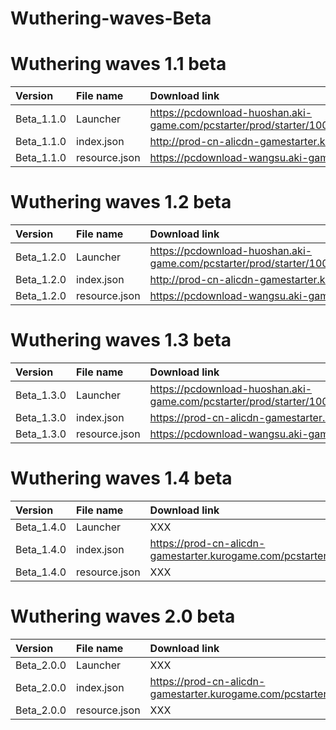 # Wuthering-waves-Beta

# Wuthering waves 1.1 beta 
| Version | File name | Download link|
| :--- | :--- | :--- |
| Beta_1.1.0 | Launcher | https://pcdownload-huoshan.aki-game.com/pcstarter/prod/starter/10008_Pa0Q0EMFxukjEqX33pF9Uyvdc8MaGPSz/G152/1.5.3.0/SW7AB9XnK9C6eXcoqInsPuSRB4bWJPuu/installer.exe |
| Beta_1.1.0 | index.json | http://prod-cn-alicdn-gamestarter.kurogame.com/pcstarter/prod/game/G152/10008_Pa0Q0EMFxukjEqX33pF9Uyvdc8MaGPSz/index.json |
| Beta_1.1.0 | resource.json | https://pcdownload-wangsu.aki-game.com/pcstarter/prod/game/G152/1.1.0/ESxLtQf8c65nGgjW2iCKkkUxrf1ocMb6/resource.json |

# Wuthering waves 1.2 beta 
| Version | File name | Download link|
| :--- | :--- | :--- |
| Beta_1.2.0 | Launcher | https://pcdownload-huoshan.aki-game.com/pcstarter/prod/starter/10008_Pa0Q0EMFxukjEqX33pF9Uyvdc8MaGPSz/G152/1.5.3.0/SW7AB9XnK9C6eXcoqInsPuSRB4bWJPuu/installer.exe |
| Beta_1.2.0 | index.json | http://prod-cn-alicdn-gamestarter.kurogame.com/pcstarter/prod/game/G152/10008_Pa0Q0EMFxukjEqX33pF9Uyvdc8MaGPSz/index.json |
| Beta_1.2.0 | resource.json | https://pcdownload-wangsu.aki-game.com/pcstarter/prod/game/G152/1.2.0/7hzsDZbvz4PkA59CiCxwfuUuaDN2aW57/resource.json |

# Wuthering waves 1.3 beta 
| Version | File name | Download link|
| :--- | :--- | :--- |
| Beta_1.3.0 | Launcher | https://pcdownload-huoshan.aki-game.com/pcstarter/prod/starter/10008_Pa0Q0EMFxukjEqX33pF9Uyvdc8MaGPSz/G152/1.6.1.0/lrXV5DtqdqnCMFAqMctsXWmZyjLeZxHF/installer.exe |
| Beta_1.3.0 | index.json | https://prod-cn-alicdn-gamestarter.kurogame.com/pcstarter/prod/starter/10008_Pa0Q0EMFxukjEqX33pF9Uyvdc8MaGPSz/G152/index.json |
| Beta_1.3.0 | resource.json | https://pcdownload-wangsu.aki-game.com/pcstarter/prod/game/G152/1.3.0/JNITFNSeJqvnKYvrplg3gVR71FTq6x01/resource.json |

# Wuthering waves 1.4 beta 
| Version | File name | Download link|
| :--- | :--- | :--- |
| Beta_1.4.0 | Launcher | XXX |
| Beta_1.4.0 | index.json | https://prod-cn-alicdn-gamestarter.kurogame.com/pcstarter/prod/starter/10008_Pa0Q0EMFxukjEqX33pF9Uyvdc8MaGPSz/G152/index.json |
| Beta_1.4.0 | resource.json | XXX |

# Wuthering waves 2.0 beta 
| Version | File name | Download link|
| :--- | :--- | :--- |
| Beta_2.0.0 | Launcher | XXX |
| Beta_2.0.0 | index.json | https://prod-cn-alicdn-gamestarter.kurogame.com/pcstarter/prod/starter/10008_Pa0Q0EMFxukjEqX33pF9Uyvdc8MaGPSz/G152/index.json |
| Beta_2.0.0 | resource.json | XXX 

